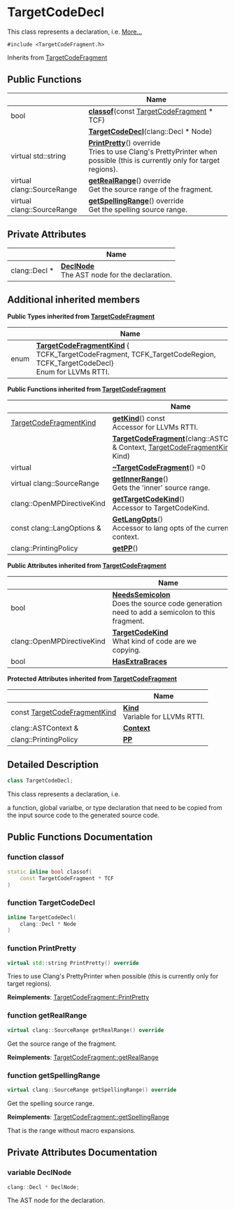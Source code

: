 # TargetCodeDecl



This class represents a declaration, i.e.  [More...](#detailed-description)


`#include <TargetCodeFragment.h>`

Inherits from [TargetCodeFragment](../Classes/classTargetCodeFragment.md)

## Public Functions

|                | Name           |
| -------------- | -------------- |
| bool | **[classof](../Classes/classTargetCodeDecl.md#function-classof)**(const [TargetCodeFragment](../Classes/classTargetCodeFragment.md) * TCF) |
| | **[TargetCodeDecl](../Classes/classTargetCodeDecl.md#function-targetcodedecl)**(clang::Decl * Node) |
| virtual std::string | **[PrintPretty](../Classes/classTargetCodeDecl.md#function-printpretty)**() override<br>Tries to use Clang's PrettyPrinter when possible (this is currently only for target regions).  |
| virtual clang::SourceRange | **[getRealRange](../Classes/classTargetCodeDecl.md#function-getrealrange)**() override<br>Get the source range of the fragment.  |
| virtual clang::SourceRange | **[getSpellingRange](../Classes/classTargetCodeDecl.md#function-getspellingrange)**() override<br>Get the spelling source range.  |

## Private Attributes

|                | Name           |
| -------------- | -------------- |
| clang::Decl * | **[DeclNode](../Classes/classTargetCodeDecl.md#variable-declnode)** <br>The AST node for the declaration.  |

## Additional inherited members

**Public Types inherited from [TargetCodeFragment](../Classes/classTargetCodeFragment.md)**

|                | Name           |
| -------------- | -------------- |
| enum| **[TargetCodeFragmentKind](../Classes/classTargetCodeFragment.md#enum-targetcodefragmentkind)** { TCFK_TargetCodeFragment, TCFK_TargetCodeRegion, TCFK_TargetCodeDecl}<br>Enum for LLVMs RTTI.  |

**Public Functions inherited from [TargetCodeFragment](../Classes/classTargetCodeFragment.md)**

|                | Name           |
| -------------- | -------------- |
| [TargetCodeFragmentKind](../Classes/classTargetCodeFragment.md#enum-targetcodefragmentkind) | **[getKind](../Classes/classTargetCodeFragment.md#function-getkind)**() const<br>Accessor for LLVMs RTTI.  |
| | **[TargetCodeFragment](../Classes/classTargetCodeFragment.md#function-targetcodefragment)**(clang::ASTContext & Context, [TargetCodeFragmentKind](../Classes/classTargetCodeFragment.md#enum-targetcodefragmentkind) Kind) |
| virtual | **[~TargetCodeFragment](../Classes/classTargetCodeFragment.md#function-~targetcodefragment)**() =0 |
| virtual clang::SourceRange | **[getInnerRange](../Classes/classTargetCodeFragment.md#function-getinnerrange)**()<br>Gets the 'inner' source range.  |
| clang::OpenMPDirectiveKind | **[getTargetCodeKind](../Classes/classTargetCodeFragment.md#function-gettargetcodekind)**()<br>Accessor to TargetCodeKind.  |
| const clang::LangOptions & | **[GetLangOpts](../Classes/classTargetCodeFragment.md#function-getlangopts)**()<br>Accessor to lang opts of the current context.  |
| clang::PrintingPolicy | **[getPP](../Classes/classTargetCodeFragment.md#function-getpp)**() |

**Public Attributes inherited from [TargetCodeFragment](../Classes/classTargetCodeFragment.md)**

|                | Name           |
| -------------- | -------------- |
| bool | **[NeedsSemicolon](../Classes/classTargetCodeFragment.md#variable-needssemicolon)** <br>Does the source code generation need to add a semicolon to this fragment.  |
| clang::OpenMPDirectiveKind | **[TargetCodeKind](../Classes/classTargetCodeFragment.md#variable-targetcodekind)** <br>What kind of code are we copying.  |
| bool | **[HasExtraBraces](../Classes/classTargetCodeFragment.md#variable-hasextrabraces)**  |

**Protected Attributes inherited from [TargetCodeFragment](../Classes/classTargetCodeFragment.md)**

|                | Name           |
| -------------- | -------------- |
| const [TargetCodeFragmentKind](../Classes/classTargetCodeFragment.md#enum-targetcodefragmentkind) | **[Kind](../Classes/classTargetCodeFragment.md#variable-kind)** <br>Variable for LLVMs RTTI.  |
| clang::ASTContext & | **[Context](../Classes/classTargetCodeFragment.md#variable-context)**  |
| clang::PrintingPolicy | **[PP](../Classes/classTargetCodeFragment.md#variable-pp)**  |


## Detailed Description

```cpp linenums="1"
class TargetCodeDecl;
```

This class represents a declaration, i.e.

a function, global varialbe, or type declaration that need to be copied from the input source code to the generated source code.

## Public Functions Documentation

### function classof

```cpp linenums="1"
static inline bool classof(
    const TargetCodeFragment * TCF
)
```


### function TargetCodeDecl

```cpp linenums="1"
inline TargetCodeDecl(
    clang::Decl * Node
)
```


### function PrintPretty

```cpp linenums="1"
virtual std::string PrintPretty() override
```

Tries to use Clang's PrettyPrinter when possible (this is currently only for target regions).

**Reimplements**: [TargetCodeFragment::PrintPretty](../Classes/classTargetCodeFragment.md#function-printpretty)


### function getRealRange

```cpp linenums="1"
virtual clang::SourceRange getRealRange() override
```

Get the source range of the fragment.

**Reimplements**: [TargetCodeFragment::getRealRange](../Classes/classTargetCodeFragment.md#function-getrealrange)


### function getSpellingRange

```cpp linenums="1"
virtual clang::SourceRange getSpellingRange() override
```

Get the spelling source range.

**Reimplements**: [TargetCodeFragment::getSpellingRange](../Classes/classTargetCodeFragment.md#function-getspellingrange)


That is the range without macro expansions.


## Private Attributes Documentation

### variable DeclNode

```cpp linenums="1"
clang::Decl * DeclNode;
```

The AST node for the declaration.

